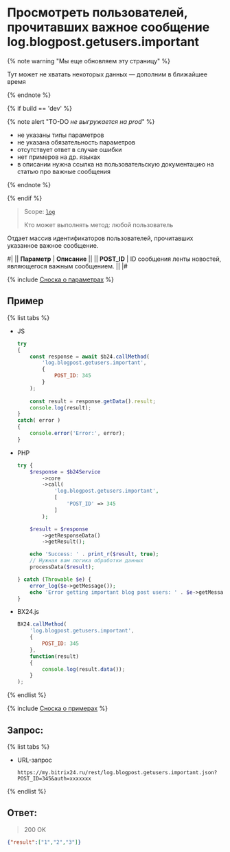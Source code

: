 # Просмотреть пользователей, прочитавших важное сообщение log.blogpost.getusers.important

{% note warning "Мы еще обновляем эту страницу" %}

Тут может не хватать некоторых данных — дополним в ближайшее время

{% endnote %}

{% if build == 'dev' %}

{% note alert "TO-DO _не выгружается на prod_" %}

- не указаны типы параметров
- не указана обязательность параметров
- отсутствует ответ в случае ошибки
- нет примеров на др. языках
- в описании нужна ссылка на пользовательскую документацию на статью про важные сообщения

{% endnote %}

{% endif %}

> Scope: [`log`](../scopes/permissions.md)
>
> Кто может выполнять метод: любой пользователь

Отдает массив идентификаторов пользователей, прочитавших указанное важное сообщение.

#|
|| **Параметр** | **Описание** ||
|| **POST_ID** | ID сообщения ленты новостей, являющегося важным сообщением. ||
|#

{% include [Сноска о параметрах](../../_includes/required.md) %}

## Пример

{% list tabs %}

- JS


    ```js
    try
    {
    	const response = await $b24.callMethod(
    		'log.blogpost.getusers.important',
    		{
    			POST_ID: 345
    		}
    	);
    	
    	const result = response.getData().result;
    	console.log(result);
    }
    catch( error )
    {
    	console.error('Error:', error);
    }
    ```

- PHP


    ```php
    try {
        $response = $b24Service
            ->core
            ->call(
                'log.blogpost.getusers.important',
                [
                    'POST_ID' => 345
                ]
            );
    
        $result = $response
            ->getResponseData()
            ->getResult();
    
        echo 'Success: ' . print_r($result, true);
        // Нужная вам логика обработки данных
        processData($result);
    
    } catch (Throwable $e) {
        error_log($e->getMessage());
        echo 'Error getting important blog post users: ' . $e->getMessage();
    }
    ```

- BX24.js

    ```js
    BX24.callMethod(
        'log.blogpost.getusers.important',
        {
            POST_ID: 345
        },
        function(result)
        {
            console.log(result.data());
        }
    );
    ```

{% endlist %}

{% include [Сноска о примерах](../../_includes/examples.md) %}

## Запрос:

{% list tabs %}

- URL-запрос

    ```http
    https://my.bitrix24.ru/rest/log.blogpost.getusers.important.json?POST_ID=345&auth=xxxxxxx
    ```

{% endlist %}

## Ответ:

> 200 OK

```json
{"result":["1","2","3"]}
```
